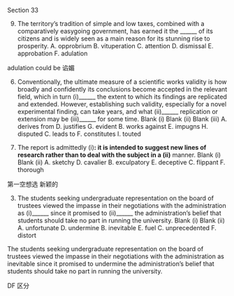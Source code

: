 Section 33

9. The territory’s tradition of simple and low taxes, combined with a comparatively easygoing government, has earned it the ______ of its citizens and is widely seen as a main reason for its stunning rise to prosperity.
  A. opprobrium
  B. vituperation
  C. attention
  D. dismissal
  E. approbation
  F. adulation

  adulation could be 谄媚



6. Conventionally, the ultimate measure of a scientific works validity is how broadly and confidently its conclusions become accepted in the relevant field, which in turn (i)______ the extent to which its findings are replicated and extended. However, establishing such validity, especially for a novel experimental finding, can take years, and what (ii)______ replication or extension may be (iii)______ for some time.
   Blank (i) Blank (ii) Blank (iii)
   A. derives from D. justifies G. evident
   B. works against E. impugns H. disputed
   C. leads to F. constitutes I. touted

4. The report is admittedly (i)______: it is intended to suggest new lines of research rather than to deal with the subject in a (ii)______ manner.
Blank (i) Blank (ii)
A. sketchy D. cavalier
B. exculpatory E. deceptive
C. flippant F. thorough

第一空想选 新颖的

3. The students seeking undergraduate representation on the board of trustees viewed the impasse in their negotiations with the administration as (i)______ since it promised to (ii)______ the administration’s belief that students should take no part in running the university.
   Blank (i) Blank (ii)
   A. unfortunate D. undermine
   B. inevitable E. fuel
   C. unprecedented F. distort



The students seeking undergraduate representation on the board of trustees viewed the impasse in their negotiations with the administration as inevitable  since it promised to undermine the administration’s belief that students should take no part in running the university.

DF 区分

